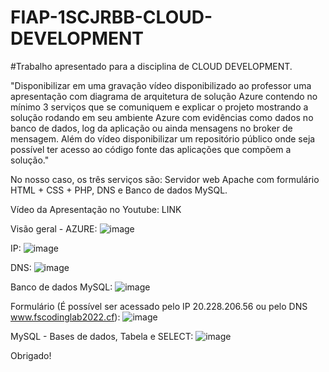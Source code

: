 # FIAP-1SCJRBB-CLOUD-DEVELOPMENT

#Trabalho apresentado para a disciplina de CLOUD DEVELOPMENT. 

"Disponibilizar em uma gravação vídeo disponibilizado ao professor uma apresentação com diagrama de arquitetura de solução Azure contendo no mínimo 3 serviços que se comuniquem e explicar o projeto mostrando a solução rodando em seu ambiente Azure com evidências como dados no banco de dados, log da aplicação ou ainda mensagens no broker de mensagem.
Além do vídeo disponibilizar um repositório público onde seja possível ter acesso ao código fonte das aplicações que compõem a solução."

No nosso caso, os três serviços são: Servidor web Apache com formulário HTML + CSS + PHP, DNS e Banco de dados MySQL.

Vídeo da Apresentação no Youtube:
LINK

Visão geral - AZURE:
![image](https://user-images.githubusercontent.com/100177921/218299404-ff557325-3e45-4310-90a0-ae96d3b29bee.png)

IP:
![image](https://user-images.githubusercontent.com/100177921/218299415-ab6bfd50-0615-4766-8651-a4314278e247.png)

DNS:
![image](https://user-images.githubusercontent.com/100177921/218299434-9672a7b8-14da-4627-abed-b4010057fed0.png)

Banco de dados MySQL:
![image](https://user-images.githubusercontent.com/100177921/218299451-57b4fa6e-e15e-4a36-9ea5-0049accde01a.png)

Formulário (É possível ser acessado pelo IP 20.228.206.56 ou pelo DNS www.fscodinglab2022.cf):
![image](https://user-images.githubusercontent.com/100177921/218299596-67800936-e051-4804-9363-d65c9811c198.png)

MySQL - Bases de dados, Tabela e SELECT:
![image](https://user-images.githubusercontent.com/100177921/218299653-56b461c7-e7ff-4206-82b4-5f8316d567a1.png)

Obrigado!
